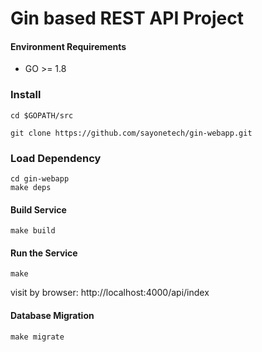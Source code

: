 # Gin based REST API Project


#### Environment Requirements

- GO >= 1.8

### Install

```
cd $GOPATH/src

git clone https://github.com/sayonetech/gin-webapp.git

```
### Load Dependency

```
cd gin-webapp
make deps
```

#### Build Service
```
make build
```

#### Run the Service
```
make
```

visit by browser: http://localhost:4000/api/index

#### Database Migration
```
make migrate
```